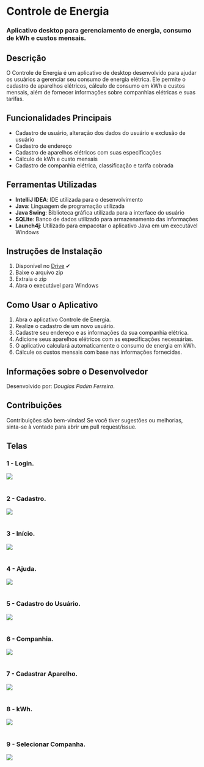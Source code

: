 # Controle de Energia 

### Aplicativo desktop para gerenciamento de energia, consumo de kWh e custos mensais.

## Descrição
O Controle de Energia é um aplicativo de desktop desenvolvido para ajudar os usuários a gerenciar seu consumo de energia elétrica. Ele permite o cadastro de aparelhos elétricos, cálculo de consumo em kWh e custos mensais, além de fornecer informações sobre companhias elétricas e suas tarifas.

## Funcionalidades Principais
- Cadastro de usuário, alteração dos dados do usuário e exclusão de usuário
- Cadastro de endereço
- Cadastro de aparelhos elétricos com suas especificações
- Cálculo de kWh e custo mensais
- Cadastro de companhia elétrica, classificação e tarifa cobrada

## Ferramentas Utilizadas
- **IntelliJ IDEA**: IDE utilizada para o desenvolvimento
- **Java**: Linguagem de programação utilizada
- **Java Swing**: Biblioteca gráfica utilizada para a interface do usuário
- **SQLite**: Banco de dados utilizado para armazenamento das informações
- **Launch4j**: Utilizado para empacotar o aplicativo Java em um executável Windows

## Instruções de Instalação
1. Disponível no [Drive](https://drive.google.com/file/d/1SzldlYAx0AqKY5-Qf0OwmbOJUUjDHZSu/view?usp=sharing) ✔
2. Baixe o arquivo zip
3. Extraia o zip
4. Abra o executável para Windows

## Como Usar o Aplicativo
1. Abra o aplicativo Controle de Energia.
2. Realize o cadastro de um novo usuário.
3. Cadastre seu endereço e as informações da sua companhia elétrica.
4. Adicione seus aparelhos elétricos com as especificações necessárias.
5. O aplicativo calculará automaticamente o consumo de energia em kWh.
6. Cálcule os custos mensais com base nas informações fornecidas.

## Informações sobre o Desenvolvedor
Desenvolvido por: *Douglas Padim Ferreira*.

## Contribuições
Contribuições são bem-vindas! Se você tiver sugestões ou melhorias, sinta-se à vontade para abrir um pull request/issue.

## Telas

### 1 - Login.
<div>
<img align="center"
<img src="\screens\1.login.png" />
</div>

#

### 2 - Cadastro.
<div>
<img align="center"
<img src="\screens\2.cadastro.png" />
</div>

#

### 3 - Início.
<div>
<img align="center"
<img src="\screens\3.inicio.png" />
</div>

#

### 4 - Ajuda.
<div>
<img align="center"
<img src="\screens\4.ajuda.png" />
</div>

#

### 5 - Cadastro do Usuário.
<div>
<img align="center"
<img src="\screens\5.cadastro_usuario.png" />
</div>

#

### 6 - Companhia.
<div>
<img align="center"
<img src="\screens\6.companhia.png" />
</div>

#

### 7 - Cadastrar Aparelho.
<div>
<img align="center"
<img src="\screens\7.cadastrar_aparelho.png" />
</div>

#

### 8 - kWh.
<div>
<img align="center"
<img src="\screens\8.kwh_aparelho.png" />
</div>

#

### 9 - Selecionar Companha.
<div>
<img align="center"
<img src="\screens\9.selecionar_companhia.png" />
</div>


